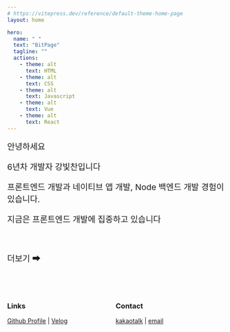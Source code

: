 ```yaml
---
# https://vitepress.dev/reference/default-theme-home-page
layout: home

hero:
  name: " "
  text: "BitPage"
  tagline: ""
  actions:
    - theme: alt
      text: HTML
    - theme: alt
      text: CSS
    - theme: alt
      text: Javascript
    - theme: alt
      text: Vue
    - theme: alt
      text: React
---
```


<div style="font-size:1.2rem; color:var(--vp-c-text-2); margin-bottom:64px">
  <p>안녕하세요</p>
  <p>6년차 개발자 강빛찬입니다</p>
  <p>프론트엔드 개발과 네이티브 앱 개발, Node 백엔드 개발 경험이 있습니다.</p>
  <p>지금은 프론트엔드 개발에 집중하고 있습니다</p>
  <br>
  <p><a href="/kangbit/" style="font-size:1.2rem; text-decoration: none;">더보기 ⮕</a></p>
</div>

<div style="display:flex;">
  <div style="flex:1;">
    <h3> Links </h3>
    <p>
      <a href="https://github.com/KangBit" target="_blank">Github Profile</a> |
      <a href="https://velog.io/@kang-bit/posts" target="_blank">Velog</a>
    </p>
  </div>

  <div style="flex:1;">
    <h3> Contact </h3>
    <p>
      <a href="https://open.kakao.com/o/svuLVaug" target="_blank">kakaotalk</a> |
      <a href="mailto:kangbit@kakao.com">email</a>
    </p>
  </div>
</div>
